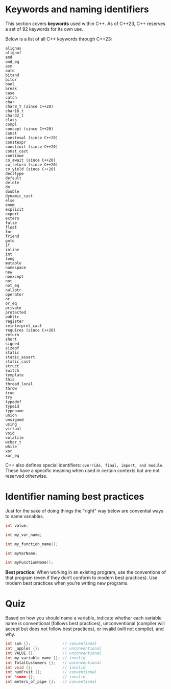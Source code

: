# Keywords and naming identifiers

This section covers **keywords** used within C++. As of C++23, C++ reserves a set of 92 keywords for its own use.

Below is a list of all C++ keywords through C++23:

```
alignas
alignof
and
and_eq
asm
auto
bitand
bitor
bool
break
case
catch
char
char8_t (since C++20)
char16_t
char32_t
class
compl
concept (since C++20)
const
consteval (since C++20)
constexpr
constinit (since C++20)
const_cast
continue
co_await (since C++20)
co_return (since C++20)
co_yield (since C++20)
decltype
default
delete
do
double
dynamic_cast
else
enum
explicit
export
extern
false
float
for
friend
goto
if
inline
int
long
mutable
namespace
new
noexcept
not
not_eq
nullptr
operator
or
or_eq
private
protected
public
register
reinterpret_cast
requires (since C++20)
return
short
signed
sizeof
static
static_assert
static_cast
struct
switch
template
this
thread_local
throw
true
try
typedef
typeid
typename
union
unsigned
using
virtual
void
volatile
wchar_t
while
xor
xor_eq
```

C++ also defines special identifiers: `override, final, import, and module`. These have a specific meaning when used in certain contexts but are not reserved otherwise.

# Identifier naming best practices

Just for the sake of doing things the "right" way below are convential ways to name variables.

```c
int value;

int my_var_name;

int my_function_name();

int myVarName;

int myFunctionName();
```

**Best practice**: When working in an existing program, use the conventions of that program (even if they don’t conform to modern best practices). Use modern best practices when you’re writing new programs.

# Quiz

Based on how you should name a variable, indicate whether each variable name is conventional (follows best practices), unconventional (compiler will accept but does not follow best practices), or invalid (will not compile), and why.

```c
int sum {};              // conventional
int _apples {};          // unconventional
int VALUE {};            // unconventional
int my variable name {}; // invalid
int TotalCustomers {};   // unconventional
int void {};             // invalid
int numFruit {};         // conventional
int 3some {};            // invalid
int meters_of_pipe {};   // conventional
```
